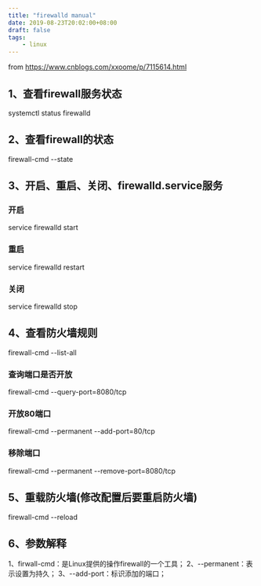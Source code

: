 ```yaml
---
title: "firewalld manual"
date: 2019-08-23T20:02:00+08:00
draft: false
tags: 
    - linux
---
```

from https://www.cnblogs.com/xxoome/p/7115614.html

## 1、查看firewall服务状态

systemctl status firewalld

## 2、查看firewall的状态

firewall-cmd --state
 

## 3、开启、重启、关闭、firewalld.service服务

### 开启
service firewalld start
### 重启
service firewalld restart
### 关闭
service firewalld stop

## 4、查看防火墙规则

firewall-cmd --list-all 
### 查询端口是否开放
firewall-cmd --query-port=8080/tcp
### 开放80端口
firewall-cmd --permanent --add-port=80/tcp
### 移除端口
firewall-cmd --permanent --remove-port=8080/tcp

## 5、重载防火墙(修改配置后要重启防火墙)
firewall-cmd --reload

## 6、参数解释
1、firwall-cmd：是Linux提供的操作firewall的一个工具；
2、--permanent：表示设置为持久；
3、--add-port：标识添加的端口；